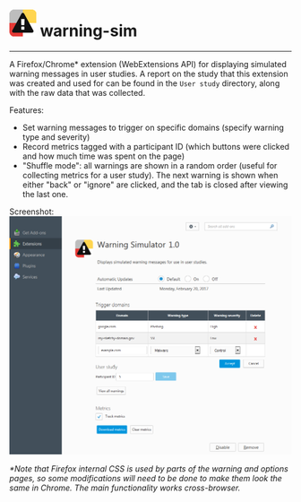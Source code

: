 # ![icon](icons/icon-48.png) warning-sim
---

A Firefox/Chrome* extension (WebExtensions API) for displaying simulated warning messages in user studies. A report on the study that this extension was created and used for can be found in the `User study` directory, along with the raw data that was collected.

Features:
* Set warning messages to trigger on specific domains (specify warning type and severity)
* Record metrics tagged with a participant ID (which buttons were clicked and how much time was spent on the page)
* "Shuffle mode": all warnings are shown in a random order (useful for collecting metrics for a user study). The next warning is shown when either "back" or "ignore" are clicked, and the tab is closed after viewing the last one.

Screenshot:
![options](screenshots/options.png)

_*Note that Firefox internal CSS is used by parts of the warning and options pages, so some modifications will need to be done to make them look the same in Chrome. The main functionality works cross-browser._
